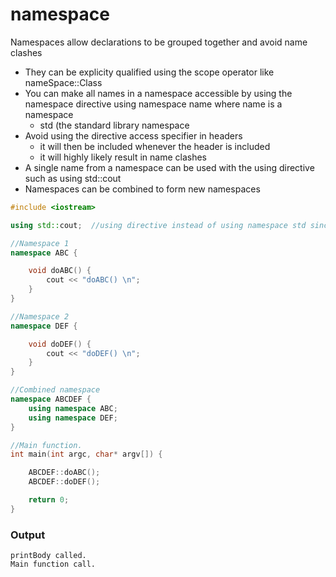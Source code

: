 # namespace
Namespaces allow declarations to be grouped together and avoid name clashes
- They can be explicity qualified using the scope operator like nameSpace::Class
- You can make all names in a namespace accessible by using the namespace directive using namespace name where name is a namespace
  - std (the standard library namespace
- Avoid using the directive access specifier in headers
  - it will then be included whenever the header is included
  - it will highly likely result in name clashes
- A single name from a namespace can be used with the using directive such as using std::cout
- Namespaces can be combined to form new namespaces

```cpp
#include <iostream>

using std::cout;  //using directive instead of using namespace std since only need cout.

//Namespace 1
namespace ABC {  

	void doABC() {
		cout << "doABC() \n";
	}
}

//Namespace 2
namespace DEF {

	void doDEF() {
		cout << "doDEF() \n";
	}
}

//Combined namespace
namespace ABCDEF {
	using namespace ABC;
	using namespace DEF;
}

//Main function.
int main(int argc, char* argv[]) {

	ABCDEF::doABC();
	ABCDEF::doDEF();

	return 0;
}
```

### Output
```
printBody called.
Main function call.
```
